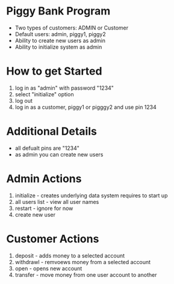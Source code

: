 # Piggy Bank Program
- Two types of customers: ADMIN or Customer
- Default users: admin, piggy1, piggy2
- Ability to create new users as admin
- Ability to initialize system as admin

# How to get Started
1. log in as "admin" with password "1234"
2. select "initialize" option
3. log out
4. log in as a customer, piggy1 or pigggy2 and use pin 1234

# Additional Details
- all defualt pins are "1234"
- as admin you can create new users

# Admin Actions
1. initialize - creates underlying data system requires to start up
2. all users list - view all user names
3. restart - ignore for now
4. create new user

# Customer Actions
1. deposit - adds money to a selected account
2. withdrawl - remvoews money from a selected account
3. open - opens new account
4. transfer - move money from one user account to another
